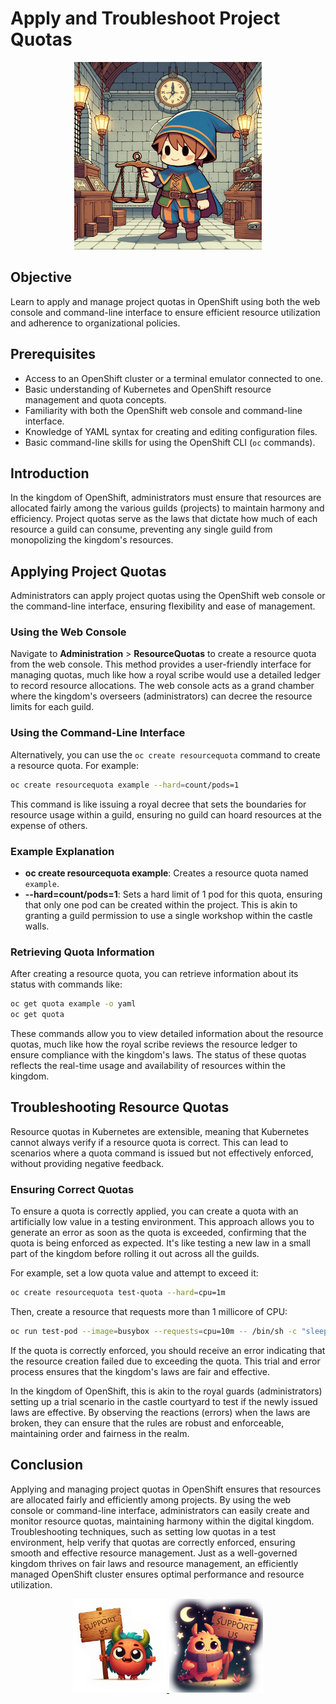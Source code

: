 # Apply and Troubleshoot Project Quotas

<div style="text-align:center;">
  <img src="https://github.com/Vitrua/images/blob/main/openshift/projquot.jpg?raw=true" alt="projquot" width="300" height="300">
</div>

## Objective

Learn to apply and manage project quotas in OpenShift using both the web console and command-line interface to ensure efficient resource utilization and adherence to organizational policies.

## Prerequisites

- Access to an OpenShift cluster or a terminal emulator connected to one.
- Basic understanding of Kubernetes and OpenShift resource management and quota concepts.
- Familiarity with both the OpenShift web console and command-line interface.
- Knowledge of YAML syntax for creating and editing configuration files.
- Basic command-line skills for using the OpenShift CLI (`oc` commands).

## Introduction

In the kingdom of OpenShift, administrators must ensure that resources are allocated fairly among the various guilds (projects) to maintain harmony and efficiency. Project quotas serve as the laws that dictate how much of each resource a guild can consume, preventing any single guild from monopolizing the kingdom's resources.

## Applying Project Quotas

Administrators can apply project quotas using the OpenShift web console or the command-line interface, ensuring flexibility and ease of management.

### Using the Web Console

Navigate to **Administration** > **ResourceQuotas** to create a resource quota from the web console. This method provides a user-friendly interface for managing quotas, much like how a royal scribe would use a detailed ledger to record resource allocations. The web console acts as a grand chamber where the kingdom's overseers (administrators) can decree the resource limits for each guild.

### Using the Command-Line Interface

Alternatively, you can use the `oc create resourcequota` command to create a resource quota. For example:

```bash
oc create resourcequota example --hard=count/pods=1
```

This command is like issuing a royal decree that sets the boundaries for resource usage within a guild, ensuring no guild can hoard resources at the expense of others.

### Example Explanation

- **oc create resourcequota example**: Creates a resource quota named `example`.
- **--hard=count/pods=1**: Sets a hard limit of 1 pod for this quota, ensuring that only one pod can be created within the project. This is akin to granting a guild permission to use a single workshop within the castle walls.

### Retrieving Quota Information

After creating a resource quota, you can retrieve information about its status with commands like:

```bash
oc get quota example -o yaml
oc get quota
```

These commands allow you to view detailed information about the resource quotas, much like how the royal scribe reviews the resource ledger to ensure compliance with the kingdom's laws. The status of these quotas reflects the real-time usage and availability of resources within the kingdom.

## Troubleshooting Resource Quotas

Resource quotas in Kubernetes are extensible, meaning that Kubernetes cannot always verify if a resource quota is correct. This can lead to scenarios where a quota command is issued but not effectively enforced, without providing negative feedback.

### Ensuring Correct Quotas

To ensure a quota is correctly applied, you can create a quota with an artificially low value in a testing environment. This approach allows you to generate an error as soon as the quota is exceeded, confirming that the quota is being enforced as expected. It's like testing a new law in a small part of the kingdom before rolling it out across all the guilds.

For example, set a low quota value and attempt to exceed it:

```bash
oc create resourcequota test-quota --hard=cpu=1m
```

Then, create a resource that requests more than 1 millicore of CPU:

```bash
oc run test-pod --image=busybox --requests=cpu=10m -- /bin/sh -c "sleep 1000"
```

If the quota is correctly enforced, you should receive an error indicating that the resource creation failed due to exceeding the quota. This trial and error process ensures that the kingdom's laws are fair and effective.

In the kingdom of OpenShift, this is akin to the royal guards (administrators) setting up a trial scenario in the castle courtyard to test if the newly issued laws are effective. By observing the reactions (errors) when the laws are broken, they can ensure that the rules are robust and enforceable, maintaining order and fairness in the realm.

## Conclusion

Applying and managing project quotas in OpenShift ensures that resources are allocated fairly and efficiently among projects. By using the web console or command-line interface, administrators can easily create and monitor resource quotas, maintaining harmony within the digital kingdom. Troubleshooting techniques, such as setting low quotas in a test environment, help verify that quotas are correctly enforced, ensuring smooth and effective resource management. Just as a well-governed kingdom thrives on fair laws and resource management, an efficiently managed OpenShift cluster ensures optimal performance and resource utilization.

<div style="text-align:center;">
  <a href="https://patreon.com/Vitrua">
    <img src="https://github.com/Vitrua/images/blob/main/others/supportmonlight.png?raw=true#only-light" alt="support" width="150" height="150">
    <img src="https://github.com/Vitrua/images/blob/main/others/supportmon.png?raw=true#only-dark" alt="support" width="150" height="150">
  </a>
</div>